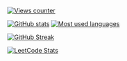 <!---
nyancat3/nyancat3 is a ✨ special ✨ repository because its `README.md` (this file) appears on your GitHub profile.
You can click the Preview link to take a look at your changes.
--->

[![Views counter](https://komarev.com/ghpvc/?username=nyancat3&color=blueviolet&style=for-the-badge)](https://github.com/antonkomarev/github-profile-views-counter)

[![GitHub stats](https://github-readme-stats-silk-nine-63.vercel.app/api?username=nyancat3&theme=material-palenight&show_icons=true&hide_border=true)](https://github.com/anuraghazra/github-readme-stats)
[![Most used languages](https://github-readme-stats-silk-nine-63.vercel.app/api/top-langs/?username=nyancat3&theme=material-palenight&show_icons=true&hide_border=true&layout=compact&langs_count=10)](https://github.com/anuraghazra/github-readme-stats)

[![GitHub Streak](https://streak-stats.demolab.com/?user=nyancat3&theme=nightowl&hide_border=true)](https://github.com/DenverCoder1/github-readme-streak-stats)

[![LeetCode Stats](https://leetcard.jacoblin.cool/nyancat3?theme=dark&ext=heatmap&hide=ranking,username&animation=false)](https://github.com/JacobLinCool/LeetCode-Stats-Card)
